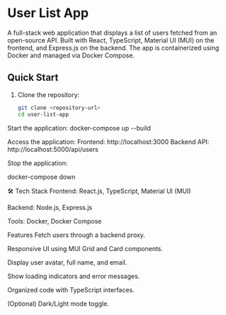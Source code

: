 # User List App

A full-stack web application that displays a list of users fetched from an open-source API. Built with React, TypeScript, Material UI (MUI) on the frontend, and Express.js on the backend. The app is containerized using Docker and managed via Docker Compose.

## Quick Start

1. Clone the repository:
   ```bash
   git clone <repository-url>
   cd user-list-app


Start the application:
docker-compose up --build



Access the application:
Frontend: http://localhost:3000
Backend API: http://localhost:5000/api/users

Stop the application:


docker-compose down

🛠️ Tech Stack
Frontend: React.js, TypeScript, Material UI (MUI)

Backend: Node.js, Express.js

Tools: Docker, Docker Compose


Features
Fetch users through a backend proxy.

Responsive UI using MUI Grid and Card components.

Display user avatar, full name, and email.

Show loading indicators and error messages.

Organized code with TypeScript interfaces.

(Optional) Dark/Light mode toggle.



 





